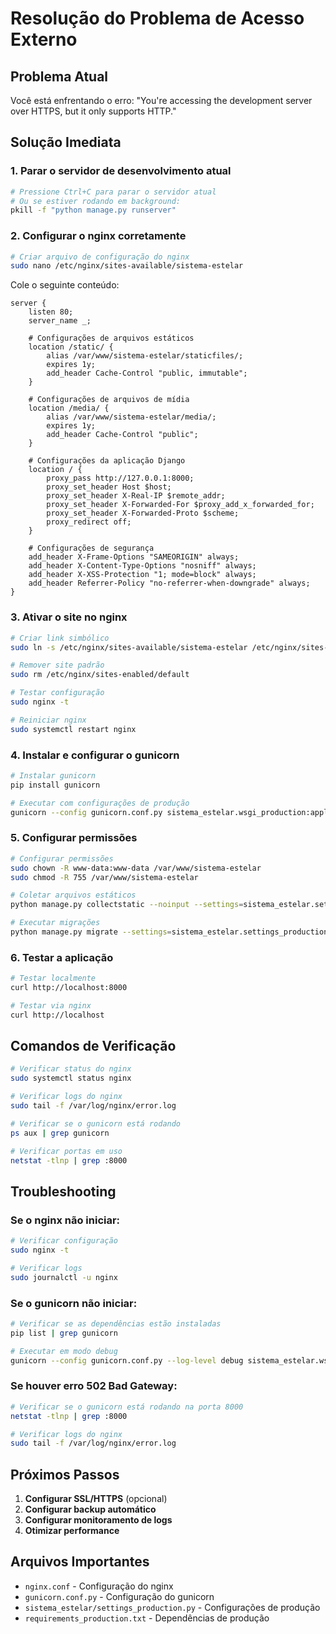 # Resolução do Problema de Acesso Externo

## Problema Atual
Você está enfrentando o erro: "You're accessing the development server over HTTPS, but it only supports HTTP."

## Solução Imediata

### 1. Parar o servidor de desenvolvimento atual
```bash
# Pressione Ctrl+C para parar o servidor atual
# Ou se estiver rodando em background:
pkill -f "python manage.py runserver"
```

### 2. Configurar o nginx corretamente
```bash
# Criar arquivo de configuração do nginx
sudo nano /etc/nginx/sites-available/sistema-estelar
```

Cole o seguinte conteúdo:
```nginx
server {
    listen 80;
    server_name _;
    
    # Configurações de arquivos estáticos
    location /static/ {
        alias /var/www/sistema-estelar/staticfiles/;
        expires 1y;
        add_header Cache-Control "public, immutable";
    }
    
    # Configurações de arquivos de mídia
    location /media/ {
        alias /var/www/sistema-estelar/media/;
        expires 1y;
        add_header Cache-Control "public";
    }
    
    # Configurações da aplicação Django
    location / {
        proxy_pass http://127.0.0.1:8000;
        proxy_set_header Host $host;
        proxy_set_header X-Real-IP $remote_addr;
        proxy_set_header X-Forwarded-For $proxy_add_x_forwarded_for;
        proxy_set_header X-Forwarded-Proto $scheme;
        proxy_redirect off;
    }
    
    # Configurações de segurança
    add_header X-Frame-Options "SAMEORIGIN" always;
    add_header X-Content-Type-Options "nosniff" always;
    add_header X-XSS-Protection "1; mode=block" always;
    add_header Referrer-Policy "no-referrer-when-downgrade" always;
}
```

### 3. Ativar o site no nginx
```bash
# Criar link simbólico
sudo ln -s /etc/nginx/sites-available/sistema-estelar /etc/nginx/sites-enabled/

# Remover site padrão
sudo rm /etc/nginx/sites-enabled/default

# Testar configuração
sudo nginx -t

# Reiniciar nginx
sudo systemctl restart nginx
```

### 4. Instalar e configurar o gunicorn
```bash
# Instalar gunicorn
pip install gunicorn

# Executar com configurações de produção
gunicorn --config gunicorn.conf.py sistema_estelar.wsgi_production:application
```

### 5. Configurar permissões
```bash
# Configurar permissões
sudo chown -R www-data:www-data /var/www/sistema-estelar
sudo chmod -R 755 /var/www/sistema-estelar

# Coletar arquivos estáticos
python manage.py collectstatic --noinput --settings=sistema_estelar.settings_production

# Executar migrações
python manage.py migrate --settings=sistema_estelar.settings_production
```

### 6. Testar a aplicação
```bash
# Testar localmente
curl http://localhost:8000

# Testar via nginx
curl http://localhost
```

## Comandos de Verificação

```bash
# Verificar status do nginx
sudo systemctl status nginx

# Verificar logs do nginx
sudo tail -f /var/log/nginx/error.log

# Verificar se o gunicorn está rodando
ps aux | grep gunicorn

# Verificar portas em uso
netstat -tlnp | grep :8000
```

## Troubleshooting

### Se o nginx não iniciar:
```bash
# Verificar configuração
sudo nginx -t

# Verificar logs
sudo journalctl -u nginx
```

### Se o gunicorn não iniciar:
```bash
# Verificar se as dependências estão instaladas
pip list | grep gunicorn

# Executar em modo debug
gunicorn --config gunicorn.conf.py --log-level debug sistema_estelar.wsgi_production:application
```

### Se houver erro 502 Bad Gateway:
```bash
# Verificar se o gunicorn está rodando na porta 8000
netstat -tlnp | grep :8000

# Verificar logs do nginx
sudo tail -f /var/log/nginx/error.log
```

## Próximos Passos

1. **Configurar SSL/HTTPS** (opcional)
2. **Configurar backup automático**
3. **Configurar monitoramento de logs**
4. **Otimizar performance**

## Arquivos Importantes

- `nginx.conf` - Configuração do nginx
- `gunicorn.conf.py` - Configuração do gunicorn
- `sistema_estelar/settings_production.py` - Configurações de produção
- `requirements_production.txt` - Dependências de produção